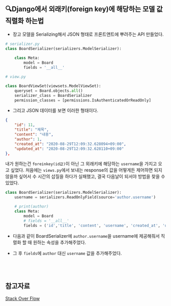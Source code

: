 ## 🔍Django에서 외래키(foreign key)에 해당하는 모델 값 직렬화 하는법

* 장고 모델을 Serializing해서 JSON 형태로 프론트앤트에 뿌려주는 API 만들었다.

```python
# serializer.py
class BoardSerializer(serializers.ModelSerializer):
    
    class Meta:
        model = Board
        fields = '__all__'
```

```python
# view.py

class BoardViewSet(viewsets.ModelViewSet):
    queryset = Board.objects.all()
    serializer_class = BoardSerializer
    permission_classes = [permissions.IsAuthenticatedOrReadOnly]
```

* 그리고 JSON 데이터를 보면 이러한 형태이다.
```JSON
{
    "id": 11,
    "title": "제목",
    "content": "내용",
    "author": 1,
    "created_at": "2020-08-29T12:09:32.628094+09:00",
    "updated_at": "2020-08-29T12:09:32.628110+09:00"
},
```


내가 원하는건 `foreinkey(id값)`이 아닌 그 외래키에 해당하는 `username`을 가지고 오고 싶었다.
처음에는 `views.py`에서 보내는 response의 값을 어떻게든 제어하면 되지 않을까 싶어서 수 시간의 삽질을 하다가 실패했고, 결국 다음날이 되서야 방법을 찾을 수 있었다.

```python
class BoardSerializer(serializers.ModelSerializer):
    username = serializers.ReadOnlyField(source='author.username')

    # print(author)
    class Meta:
        model = Board
        # fields = '__all__'
        fields = ('id','title', 'content', 'username', 'created_at', 'updated_at')
```
* 다음과 같이 BoardSerializer에 `author.username`을 username에 제공해줘서 직렬화 할 때 원하는 속성을 추가해주었다.

* 그 후 `fields`에 `author` 대신 `username` 값을 추가해주었다. 

<br>
<br>

## 참고자료
[Stack Over Flow](https://stackoverflow.com/questions/17280007/retrieving-a-foreign-key-value-with-django-rest-framework-serializers)